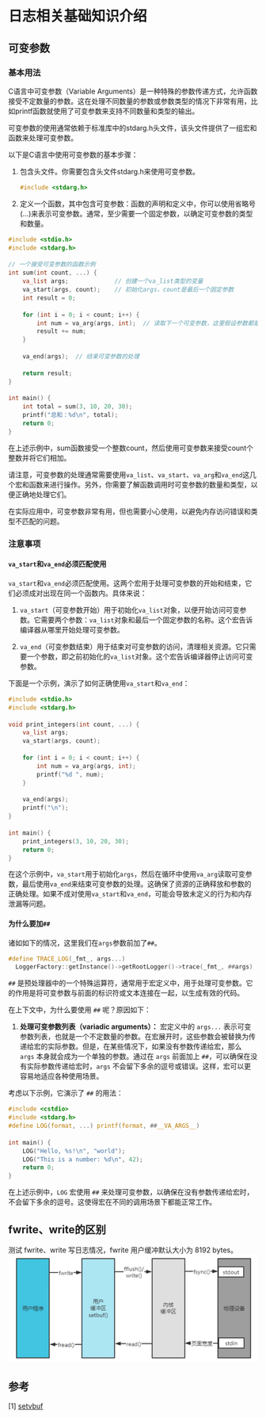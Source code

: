 # 日志相关基础知识介绍

## 可变参数

### 基本用法

C语言中可变参数（Variable Arguments）是一种特殊的参数传递方式，允许函数接受不定数量的参数。这在处理不同数量的参数或参数类型的情况下非常有用，比如printf函数就使用了可变参数来支持不同数量和类型的输出。

可变参数的使用通常依赖于标准库中的stdarg.h头文件，该头文件提供了一组宏和函数来处理可变参数。

以下是C语言中使用可变参数的基本步骤：

1. 包含头文件。你需要包含头文件stdarg.h来使用可变参数。

    ```c
    #include <stdarg.h>
    ```

2. 定义一个函数，其中包含可变参数：函数的声明和定义中，你可以使用省略号(...)来表示可变参数。通常，至少需要一个固定参数，以确定可变参数的类型和数量。

```c
#include <stdio.h>
#include <stdarg.h>

// 一个接受可变参数的函数示例
int sum(int count, ...) {
    va_list args;             // 创建一个va_list类型的变量
    va_start(args, count);    // 初始化args，count是最后一个固定参数
    int result = 0;

    for (int i = 0; i < count; i++) {
        int num = va_arg(args, int);  // 读取下一个可变参数，这里假设参数都是int类型
        result += num;
    }

    va_end(args);  // 结束可变参数的处理

    return result;
}

int main() {
    int total = sum(3, 10, 20, 30);
    printf("总和：%d\n", total);
    return 0;
}
```

在上述示例中，sum函数接受一个整数count，然后使用可变参数来接受count个整数并将它们相加。

请注意，可变参数的处理通常需要使用`va_list`、`va_start`、`va_arg`和`va_end`这几个宏和函数来进行操作。另外，你需要了解函数调用时可变参数的数量和类型，以便正确地处理它们。

在实际应用中，可变参数非常有用，但也需要小心使用，以避免内存访问错误和类型不匹配的问题。

### 注意事项

#### `va_start`和`va_end`必须匹配使用

`va_start`和`va_end`必须匹配使用。这两个宏用于处理可变参数的开始和结束，它们必须成对出现在同一个函数内。具体来说：

1. `va_start`（可变参数开始）用于初始化`va_list`对象，以便开始访问可变参数。它需要两个参数：`va_list`对象和最后一个固定参数的名称。这个宏告诉编译器从哪里开始处理可变参数。

2. `va_end`（可变参数结束）用于结束对可变参数的访问，清理相关资源。它只需要一个参数，即之前初始化的`va_list`对象。这个宏告诉编译器停止访问可变参数。

下面是一个示例，演示了如何正确使用`va_start`和`va_end`：

```c
#include <stdio.h>
#include <stdarg.h>

void print_integers(int count, ...) {
    va_list args;
    va_start(args, count);

    for (int i = 0; i < count; i++) {
        int num = va_arg(args, int);
        printf("%d ", num);
    }

    va_end(args);
    printf("\n");
}

int main() {
    print_integers(3, 10, 20, 30);
    return 0;
}
```

在这个示例中，`va_start`用于初始化`args`，然后在循环中使用`va_arg`读取可变参数，最后使用`va_end`来结束可变参数的处理。这确保了资源的正确释放和参数的正确处理。如果不成对使用`va_start`和`va_end`，可能会导致未定义的行为和内存泄漏等问题。

#### 为什么要加`##`

诸如如下的情况，这里我们在`args`参数前加了`##`。

```cpp
#define TRACE_LOG(_fmt_, args...)                                              \
  LoggerFactory::getInstance()->getRootLogger()->trace(_fmt_, ##args)
```

`##` 是预处理器中的一个特殊运算符，通常用于宏定义中，用于处理可变参数。它的作用是将可变参数与前面的标识符或文本连接在一起，以生成有效的代码。

在上下文中，为什么要使用 `##` 呢？原因如下：

1. **处理可变参数列表（variadic arguments）：** 宏定义中的 `args...` 表示可变参数列表，也就是一个不定数量的参数。在宏展开时，这些参数会被替换为传递给宏的实际参数。但是，在某些情况下，如果没有参数传递给宏，那么 `args` 本身就会成为一个单独的参数。通过在 `args` 前面加上 `##`，可以确保在没有实际参数传递给宏时，`args` 不会留下多余的逗号或错误。这样，宏可以更容易地适应各种使用场景。

考虑以下示例，它演示了 `##` 的用法：

```c
#include <cstdio>
#include <stdarg.h>
#define LOG(format, ...) printf(format, ##__VA_ARGS__)

int main() {
    LOG("Hello, %s!\n", "world");
    LOG("This is a number: %d\n", 42);
    return 0;
}
```

在上述示例中，`LOG` 宏使用 `##` 来处理可变参数，以确保在没有参数传递给宏时，不会留下多余的逗号。这使得宏在不同的调用场景下都能正常工作。

## fwrite、write的区别

测试 fwrite、write 写日志情况，fwrite 用户缓冲默认大小为 8192 bytes。
![Alt text](img/fwrite_buffer.png)

## 参考

[1] [setvbuf](https://en.cppreference.com/w/c/io/setvbuf)
